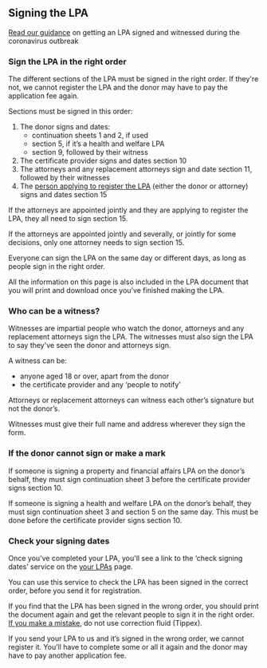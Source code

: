 ## Signing the LPA

<div class="moj-banner moj-banner__message">
    <p class="bold-small"><a href="https://www.gov.uk/guidance/making-and-registering-an-lpa-during-the-coronavirus-outbreak#signing-and-witnessing-the-lpa">Read our guidance</a>  on getting an LPA signed and witnessed during the coronavirus outbreak</p>
</div>

### Sign the LPA in the right order

The different sections of the LPA must be signed in the right order. If they're not, we cannot register the LPA and the donor may have to pay the application fee again.

Sections must be signed in this order:

1. The donor signs and dates:
    * continuation sheets 1 and 2, if used
    * section 5, if it’s a health and welfare LPA
    * section 9, followed by their witness
2. The certificate provider signs and dates section 10
3. The attorneys and any replacement attorneys sign and date section 11, followed by their witnesses
4. The [person applying to register the LPA](/help/#topic-applicant) (either the donor or attorney) signs and dates section 15

If the attorneys are appointed jointly and they are applying to register the LPA, they all need to sign section 15.

If the attorneys are appointed jointly and severally, or jointly for some decisions, only one attorney needs to sign section 15.

Everyone can sign the LPA on the same day or different days, as long as people sign in the right order.

<div class="panel panel-border-wide">
    <p>All the information on this page is also included in the LPA document that you will print and download once you’ve finished making the LPA.</p>
</div>

### Who can be a witness?

Witnesses are impartial people who watch the donor, attorneys and any replacement attorneys sign the LPA. The witnesses must also sign the LPA to say they've seen the donor and attorneys sign.

A witness can be:

* anyone aged 18 or over, apart from the donor
* the certificate provider and any ‘people to notify’

Attorneys or replacement attorneys can witness each other’s signature but not the donor’s.

Witnesses must give their full name and address wherever they sign the form.

### If the donor cannot sign or make a mark

If someone is signing a property and financial affairs LPA on the donor’s behalf, they must sign continuation sheet 3 before the certificate provider signs section 10.

If someone is signing a health and welfare LPA on the donor’s behalf, they must sign continuation sheet 3 and section 5 on the same day. This must be done before the certificate provider signs section 10.

### Check your signing dates

Once you’ve completed your LPA, you'll see a link to the ‘check signing dates’ service on the [your LPAs](/user/dashboard) page.

You can use this service to check the LPA has been signed in the correct order, before you send it for registration.

If you find that the LPA has been signed in the wrong order, you should print the document again and get the relevant people to sign it in the right order. [If you make a mistake](/help/#topic-if-you-find-a-mistake), do not use correction fluid (Tippex).

If you send your LPA to us and it’s signed in the wrong order, we cannot register it. You’ll have to complete some or all it again and the donor may have to pay another application fee.
